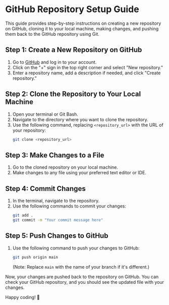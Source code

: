 # GitHub Repository Setup Guide

This guide provides step-by-step instructions on creating a new repository on GitHub, cloning it to your local machine, making changes, and pushing them back to the GitHub repository using Git.

## Step 1: Create a New Repository on GitHub

1. Go to [GitHub](https://github.com/) and log in to your account.
2. Click on the "+" sign in the top right corner and select "New repository."
3. Enter a repository name, add a description if needed, and click "Create repository."

## Step 2: Clone the Repository to Your Local Machine

1. Open your terminal or Git Bash.
2. Navigate to the directory where you want to clone the repository.
3. Use the following command, replacing `<repository_url>` with the URL of your repository:
   ```bash
   git clone <repository_url>
   ```

## Step 3: Make Changes to a File

1. Go to the cloned repository on your local machine.
2. Make changes to any file using your preferred text editor or IDE.

## Step 4: Commit Changes

1. In the terminal, navigate to the repository.
2. Use the following commands to commit your changes:
   ```bash
   git add .
   git commit -m "Your commit message here"
   ```

## Step 5: Push Changes to GitHub

1. Use the following command to push your changes to GitHub:
   ```bash
   git push origin main
   ```
   (Note: Replace `main` with the name of your branch if it's different.)

Now, your changes are pushed back to the repository on GitHub. You can check your GitHub repository, and you should see the updated file with your changes.

Happy coding! 🚀
